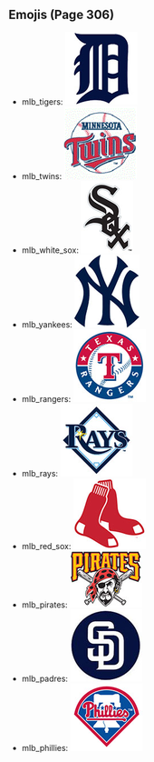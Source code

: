
## Emojis (Page 306)

* mlb_tigers: ![mlb_tigers](output/mlb_tigers.jpg)
* mlb_twins: ![mlb_twins](output/mlb_twins.gif)
* mlb_white_sox: ![mlb_white_sox](output/mlb_white_sox.jpg)
* mlb_yankees: ![mlb_yankees](output/mlb_yankees.jpg)
* mlb_rangers: ![mlb_rangers](output/mlb_rangers.jpg)
* mlb_rays: ![mlb_rays](output/mlb_rays.jpg)
* mlb_red_sox: ![mlb_red_sox](output/mlb_red_sox.jpg)
* mlb_pirates: ![mlb_pirates](output/mlb_pirates.jpg)
* mlb_padres: ![mlb_padres](output/mlb_padres.jpg)
* mlb_phillies: ![mlb_phillies](output/mlb_phillies.jpg)
